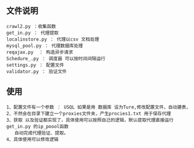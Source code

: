  ## 文件说明
    crawl2.py ：收集函数
    get_in.py ： 代理提取
    localinstore.py ： 代理以csv 文档处理
    mysql_pool.py ： 代理数据库处理
    reqajax.py  ： 构造异步请求
    Schedure_.py ： 调度器 可以按时间间隔运行
    settings.py ： 配置文件
    validator.py ： 验证文件

## 使用 

    1、配置文件有一个参数 ： USQL 如果是用 数据库 设为Ture,修改配置文件，自动建表，
    2、不然会在目录下建立一个proxies文件夹，产生procies1.txt 用于保存代理
    3、获取 以及验证都实现了，具体使用可以按照自己的逻辑，默认提取代理直接运行get_in.py 的ip_poool函数
       自动完成代理验证、提取。
    4、具体使用可以修改逻辑
